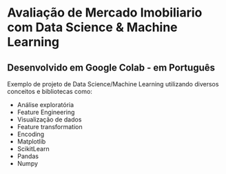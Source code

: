 # Avaliação de Mercado Imobiliario com Data Science & Machine Learning
## Desenvolvido em Google Colab - em Português

Exemplo de projeto de Data Science/Machine Learning utilizando diversos conceitos e bibliotecas como:

- Análise exploratória
- Feature Engineering
- Visualização de dados
- Feature transformation
- Encoding
- Matplotlib
- ScikitLearn
- Pandas
- Numpy
